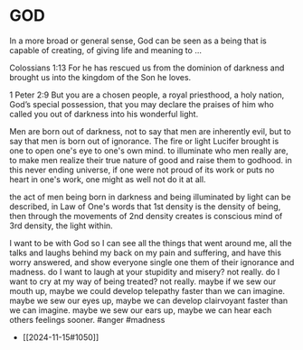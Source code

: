 # GOD

In a more broad or general sense, God can be seen as a being that is capable of creating, of giving life and meaning to ...

Colossians 1:13 For he has rescued us from the dominion of darkness and brought us into the kingdom of the Son he loves.

1 Peter 2:9 But you are a chosen people, a royal priesthood, a holy nation, God’s special possession, that you may declare the praises of him who called you out of darkness into his wonderful light.

Men are born out of darkness, not to say that men are inherently evil, but to say that men is born out of ignorance. The fire or light Lucifer brought is one to open one's eye to one's own mind. to illuminate who men really are, to make men realize their true nature of good and raise them to godhood. in this never ending universe, if one were not proud of its work or puts no heart in one's work, one might as well not do it at all. 

the act of men being born in darkness and being illuminated by light can be described, in Law of One's words that 1st density is the density of being, then through the movements of 2nd density creates is conscious mind of 3rd density, the light within.

I want to be with God so I can see all the things that went around me, all the talks and laughs behind my back on my pain and suffering, and have this worry answered, and show everyone single one them of their ignorance and madness. do I want to laugh at your stupidity and misery? not really. do I want to cry at my way of being treated? not really. maybe if we sew our mouth up, maybe we could develop telepathy faster than we can imagine. maybe we sew our eyes up, maybe we can develop clairvoyant faster than we can imagine. maybe we sew our ears up, maybe we can hear each others feelings sooner. #anger #madness 
- [[2024-11-15#1050]]
